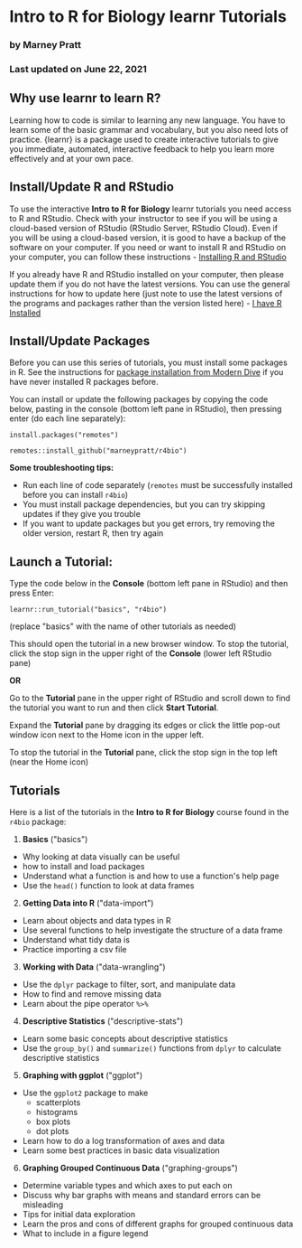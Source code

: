 # Intro to R for Biology learnr Tutorials

### by Marney Pratt

### Last updated on June 22, 2021

## Why use learnr to learn R?

Learning how to code is similar to learning any new language. You have to learn some of the basic grammar and vocabulary, but you also need lots of practice. {learnr} is a package used to create interactive tutorials to give you immediate, automated, interactive feedback to help you learn more effectively and at your own pace.


## Install/Update R and RStudio

To use the interactive **Intro to R for Biology** learnr tutorials you need access to R and RStudio. Check with your instructor to see if you will be using a cloud-based version of RStudio (RStudio Server, RStudio Cloud). Even if you will be using a cloud-based version, it is good to have a backup of the software on your computer. If you need or want to install R and RStudio on your computer, you can follow these instructions - [Installing R and RStudio](https://moderndive.com/1-getting-started.html#installing)

If you already have R and RStudio installed on your computer, then please update them if you do not have the latest versions. You can use the general instructions for how to update here (just note to use the latest versions of the programs and packages rather than the version listed here) - [I have R Installed](https://jennhuck.github.io/workshops/install_update_R.html#%E2%80%9Ci_have_r_installed%E2%80%9D)


## Install/Update Packages

Before you can use this series of tutorials, you must install some packages in R.  See the instructions for [package installation from Modern Dive](https://moderndive.com/1-getting-started.html#package-installation) if you have never installed R packages before.

You can install or update the following packages by copying the code below, pasting in the console (bottom left pane in RStudio), then pressing enter (do each line separately):


```
install.packages("remotes")

remotes::install_github("marneypratt/r4bio")

```

**Some troubleshooting tips:**

* Run each line of code separately (`remotes` must be successfully installed before you can install `r4bio`)
* You must install package dependencies, but you can try skipping updates if they give you trouble
* If you want to update packages but you get errors, try removing the older version, restart R, then try again


## Launch a Tutorial:

Type the code below in the **Console** (bottom left pane in RStudio) and then press Enter:

`learnr::run_tutorial("basics", "r4bio")`

(replace "basics" with the name of other tutorials as needed)

This should open the tutorial in a new browser window.  To stop the tutorial, click the stop sign in the upper right of the **Console** (lower left RStudio pane)

**OR**

Go to the **Tutorial** pane in the upper right of RStudio and scroll down to find the tutorial you want to run and then click **Start Tutorial**.

Expand the **Tutorial** pane by dragging its edges or click the little pop-out window icon next to the Home icon in the upper left.

To stop the tutorial in the **Tutorial** pane, click the stop sign in the top left (near the Home icon)


## Tutorials

Here is a list of the tutorials in the **Intro to R for Biology** course found in the `r4bio` package:

1. **Basics** ("basics")

* Why looking at data visually can be useful
* how to install and load packages
* Understand what a function is and how to use a function's help page
* Use the `head()` function to look at data frames   

2. **Getting Data into R** ("data-import")

* Learn about objects and data types in R
* Use several functions to help investigate the structure of a data frame
* Understand what tidy data is
* Practice importing a csv file

3. **Working with Data** ("data-wrangling")

* Use the `dplyr` package to filter, sort, and manipulate data
* How to find and remove missing data
* Learn about the pipe operator ` %>% `

4. **Descriptive Statistics** ("descriptive-stats")

* Learn some basic concepts about descriptive statistics
* Use the `group_by()` and `summarize()` functions from `dplyr` to calculate descriptive statistics

5. **Graphing with ggplot** ("ggplot")

* Use the `ggplot2` package to make
    + scatterplots
    + histograms
    + box plots
    + dot plots
* Learn how to do a log transformation of axes and data
* Learn some best practices in basic data visualization

6. **Graphing Grouped Continuous Data** ("graphing-groups")

* Determine variable types and which axes to put each on
* Discuss why bar graphs with means and standard errors can be misleading
* Tips for initial data exploration
* Learn the pros and cons of different graphs for grouped continuous data 
* What to include in a figure legend

